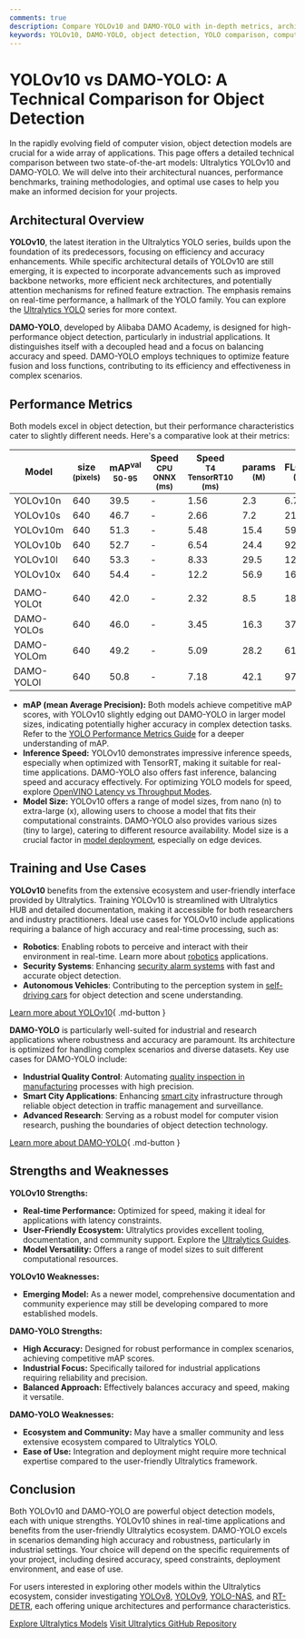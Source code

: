 ```yaml
---
comments: true
description: Compare YOLOv10 and DAMO-YOLO with in-depth metrics, architectures, and use cases. Discover which model suits your object detection needs.
keywords: YOLOv10, DAMO-YOLO, object detection, YOLO comparison, computer vision, model benchmarks, Ultralytics, machine learning models, AI performance
---
```


# YOLOv10 vs DAMO-YOLO: A Technical Comparison for Object Detection

<script async src="https://cdn.jsdelivr.net/npm/chart.js@3.9.1/dist/chart.min.js"></script>
<script defer src="../../javascript/benchmark.js"></script>

<canvas id="modelComparisonChart" width="1024" height="400" active-models='["YOLOv10", "DAMO-YOLO"]'></canvas>

In the rapidly evolving field of computer vision, object detection models are crucial for a wide array of applications. This page offers a detailed technical comparison between two state-of-the-art models: Ultralytics YOLOv10 and DAMO-YOLO. We will delve into their architectural nuances, performance benchmarks, training methodologies, and optimal use cases to help you make an informed decision for your projects.

## Architectural Overview

**YOLOv10**, the latest iteration in the Ultralytics YOLO series, builds upon the foundation of its predecessors, focusing on efficiency and accuracy enhancements. While specific architectural details of YOLOv10 are still emerging, it is expected to incorporate advancements such as improved backbone networks, more efficient neck architectures, and potentially attention mechanisms for refined feature extraction. The emphasis remains on real-time performance, a hallmark of the YOLO family. You can explore the [Ultralytics YOLO](https://www.ultralytics.com/yolo) series for more context.

**DAMO-YOLO**, developed by Alibaba DAMO Academy, is designed for high-performance object detection, particularly in industrial applications. It distinguishes itself with a decoupled head and a focus on balancing accuracy and speed. DAMO-YOLO employs techniques to optimize feature fusion and loss functions, contributing to its efficiency and effectiveness in complex scenarios.

## Performance Metrics

Both models excel in object detection, but their performance characteristics cater to slightly different needs. Here's a comparative look at their metrics:

| Model      | size<br><sup>(pixels) | mAP<sup>val<br>50-95 | Speed<br><sup>CPU ONNX<br>(ms) | Speed<br><sup>T4 TensorRT10<br>(ms) | params<br><sup>(M) | FLOPs<br><sup>(B) |
| ---------- | --------------------- | -------------------- | ------------------------------ | ----------------------------------- | ------------------ | ----------------- |
| YOLOv10n   | 640                   | 39.5                 | -                              | 1.56                                | 2.3                | 6.7               |
| YOLOv10s   | 640                   | 46.7                 | -                              | 2.66                                | 7.2                | 21.6              |
| YOLOv10m   | 640                   | 51.3                 | -                              | 5.48                                | 15.4               | 59.1              |
| YOLOv10b   | 640                   | 52.7                 | -                              | 6.54                                | 24.4               | 92.0              |
| YOLOv10l   | 640                   | 53.3                 | -                              | 8.33                                | 29.5               | 120.3             |
| YOLOv10x   | 640                   | 54.4                 | -                              | 12.2                                | 56.9               | 160.4             |
|            |                       |                      |                                |                                     |                    |                   |
| DAMO-YOLOt | 640                   | 42.0                 | -                              | 2.32                                | 8.5                | 18.1              |
| DAMO-YOLOs | 640                   | 46.0                 | -                              | 3.45                                | 16.3               | 37.8              |
| DAMO-YOLOm | 640                   | 49.2                 | -                              | 5.09                                | 28.2               | 61.8              |
| DAMO-YOLOl | 640                   | 50.8                 | -                              | 7.18                                | 42.1               | 97.3              |

- **mAP (mean Average Precision):** Both models achieve competitive mAP scores, with YOLOv10 slightly edging out DAMO-YOLO in larger model sizes, indicating potentially higher accuracy in complex detection tasks. Refer to the [YOLO Performance Metrics Guide](https://docs.ultralytics.com/guides/yolo-performance-metrics/) for a deeper understanding of mAP.
- **Inference Speed:** YOLOv10 demonstrates impressive inference speeds, especially when optimized with TensorRT, making it suitable for real-time applications. DAMO-YOLO also offers fast inference, balancing speed and accuracy effectively. For optimizing YOLO models for speed, explore [OpenVINO Latency vs Throughput Modes](https://docs.ultralytics.com/guides/optimizing-openvino-latency-vs-throughput-modes/).
- **Model Size:** YOLOv10 offers a range of model sizes, from nano (n) to extra-large (x), allowing users to choose a model that fits their computational constraints. DAMO-YOLO also provides various sizes (tiny to large), catering to different resource availability. Model size is a crucial factor in [model deployment](https://www.ultralytics.com/glossary/model-deployment), especially on edge devices.

## Training and Use Cases

**YOLOv10** benefits from the extensive ecosystem and user-friendly interface provided by Ultralytics. Training YOLOv10 is streamlined with Ultralytics HUB and detailed documentation, making it accessible for both researchers and industry practitioners. Ideal use cases for YOLOv10 include applications requiring a balance of high accuracy and real-time processing, such as:

- **Robotics**: Enabling robots to perceive and interact with their environment in real-time. Learn more about [robotics](https://www.ultralytics.com/glossary/robotics) applications.
- **Security Systems**: Enhancing [security alarm systems](https://www.ultralytics.com/blog/security-alarm-system-projects-with-ultralytics-yolov8) with fast and accurate object detection.
- **Autonomous Vehicles**: Contributing to the perception system in [self-driving cars](https://www.ultralytics.com/solutions/ai-in-self-driving) for object detection and scene understanding.

[Learn more about YOLOv10](https://docs.ultralytics.com/models/yolov10/){ .md-button }

**DAMO-YOLO** is particularly well-suited for industrial and research applications where robustness and accuracy are paramount. Its architecture is optimized for handling complex scenarios and diverse datasets. Key use cases for DAMO-YOLO include:

- **Industrial Quality Control**: Automating [quality inspection in manufacturing](https://www.ultralytics.com/blog/quality-inspection-in-manufacturing-traditional-vs-deep-learning-methods) processes with high precision.
- **Smart City Applications**: Enhancing [smart city](https://www.ultralytics.com/blog/computer-vision-ai-in-smart-cities) infrastructure through reliable object detection in traffic management and surveillance.
- **Advanced Research**: Serving as a robust model for computer vision research, pushing the boundaries of object detection technology.

[Learn more about DAMO-YOLO](https://github.com/tinyvision/DAMO-YOLO){ .md-button }

## Strengths and Weaknesses

**YOLOv10 Strengths:**

- **Real-time Performance:** Optimized for speed, making it ideal for applications with latency constraints.
- **User-Friendly Ecosystem:** Ultralytics provides excellent tooling, documentation, and community support. Explore the [Ultralytics Guides](https://docs.ultralytics.com/guides/).
- **Model Versatility:** Offers a range of model sizes to suit different computational resources.

**YOLOv10 Weaknesses:**

- **Emerging Model:** As a newer model, comprehensive documentation and community experience may still be developing compared to more established models.

**DAMO-YOLO Strengths:**

- **High Accuracy:** Designed for robust performance in complex scenarios, achieving competitive mAP scores.
- **Industrial Focus:** Specifically tailored for industrial applications requiring reliability and precision.
- **Balanced Approach:** Effectively balances accuracy and speed, making it versatile.

**DAMO-YOLO Weaknesses:**

- **Ecosystem and Community:** May have a smaller community and less extensive ecosystem compared to Ultralytics YOLO.
- **Ease of Use:** Integration and deployment might require more technical expertise compared to the user-friendly Ultralytics framework.

## Conclusion

Both YOLOv10 and DAMO-YOLO are powerful object detection models, each with unique strengths. YOLOv10 shines in real-time applications and benefits from the user-friendly Ultralytics ecosystem. DAMO-YOLO excels in scenarios demanding high accuracy and robustness, particularly in industrial settings. Your choice will depend on the specific requirements of your project, including desired accuracy, speed constraints, deployment environment, and ease of use.

For users interested in exploring other models within the Ultralytics ecosystem, consider investigating [YOLOv8](https://docs.ultralytics.com/models/yolov8/), [YOLOv9](https://docs.ultralytics.com/models/yolov9/), [YOLO-NAS](https://docs.ultralytics.com/models/yolo-nas/), and [RT-DETR](https://docs.ultralytics.com/models/rtdetr/), each offering unique architectures and performance characteristics.

[Explore Ultralytics Models](https://docs.ultralytics.com/models/)
[Visit Ultralytics GitHub Repository](https://github.com/ultralytics/ultralytics)
